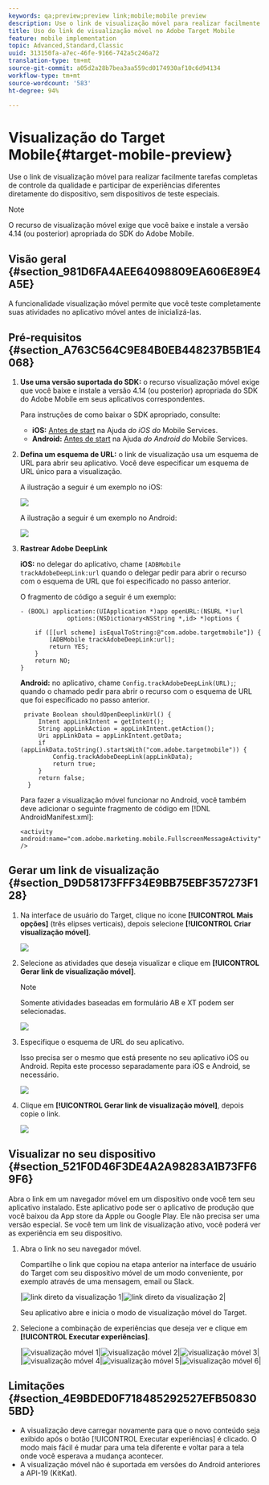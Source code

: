 ```yaml
---
keywords: qa;preview;preview link;mobile;mobile preview
description: Use o link de visualização móvel para realizar facilmente tarefas completas de controle da qualidade e participar de experiências diferentes diretamente do dispositivo, sem dispositivos de teste especiais.
title: Uso do link de visualização móvel no Adobe Target Mobile
feature: mobile implementation
topic: Advanced,Standard,Classic
uuid: 313150fa-a7ec-46fe-9166-742a5c246a72
translation-type: tm+mt
source-git-commit: a05d2a28b7bea3aa559cd0174930af10c6d94134
workflow-type: tm+mt
source-wordcount: '583'
ht-degree: 94%

---
```



# Visualização do Target Mobile{#target-mobile-preview}

Use o link de visualização móvel para realizar facilmente tarefas completas de controle da qualidade e participar de experiências diferentes diretamente do dispositivo, sem dispositivos de teste especiais.

>[!NOTE]
>
>O recurso de visualização móvel exige que você baixe e instale a versão 4.14 (ou posterior) apropriada do SDK do Adobe Mobile.

## Visão geral {#section_981D6FA4AEE64098809EA606E89E4A5E}

A funcionalidade visualização móvel permite que você teste completamente suas atividades no aplicativo móvel antes de inicializá-las.

## Pré-requisitos {#section_A763C564C9E84B0EB448237B5B1E4068}

1. **Use uma versão suportada do SDK:** o recurso visualização móvel exige que você baixe e instale a versão 4.14 (ou posterior) apropriada do SDK do Adobe Mobile em seus aplicativos correspondentes.

   Para instruções de como baixar o SDK apropriado, consulte:

   * **iOS:** [Antes de start](https://experienceleague.adobe.com/docs/mobile-services/ios/getting-started-ios/requirements.html) na Ajuda *do iOS do* Mobile Services.
   * **Android:** [Antes de start](https://experienceleague.adobe.com/docs/mobile-services/android/getting-started-android/requirements.html) na Ajuda *do Android do* Mobile Services.

1. **Defina um esquema de URL:** o link de visualização usa um esquema de URL para abrir seu aplicativo. Você deve especificar um esquema de URL único para a visualização.

   A ilustração a seguir é um exemplo no iOS:

   ![](assets/mobile-preview-url-scheme-ios.png)

   A ilustração a seguir é um exemplo no Android:

   ![](assets/Android_Deeplink.png)

1. **Rastrear Adobe DeepLink**

   **iOS:** no delegar do aplicativo, chame `[ADBMobile trackAdobeDeepLink:url` quando o delegar pedir para abrir o recurso com o esquema de URL que foi especificado no passo anterior.

   O fragmento de código a seguir é um exemplo:

   ```
   - (BOOL) application:(UIApplication *)app openURL:(NSURL *)url 
                options:(NSDictionary<NSString *,id> *)options { 
   
       if ([[url scheme] isEqualToString:@"com.adobe.targetmobile"]) { 
           [ADBMobile trackAdobeDeepLink:url]; 
           return YES; 
       } 
       return NO; 
   } 
   ```

   **Android:** no aplicativo, chame `Config.trackAdobeDeepLink(URL);`; quando o chamado pedir para abrir o recurso com o esquema de URL que foi especificado no passo anterior.

   ```
    private Boolean shouldOpenDeeplinkUrl() { 
        Intent appLinkIntent = getIntent(); 
        String appLinkAction = appLinkIntent.getAction(); 
        Uri appLinkData = appLinkIntent.getData; 
        if (appLinkData.toString().startsWith("com.adobe.targetmobile")) { 
            Config.trackAdobeDeepLink(appLinkData); 
            return true; 
        } 
        return false; 
     }
   ```

   Para fazer a visualização móvel funcionar no Android, você também deve adicionar o seguinte fragmento de código em [!DNL AndroidManifest.xml]:

   ```
   <activity android:name="com.adobe.marketing.mobile.FullscreenMessageActivity" />
   ```

## Gerar um link de visualização {#section_D9D58173FFF34E9BB75EBF357273F128}

1. Na interface de usuário do Target, clique no ícone **[!UICONTROL Mais opções]** (três elipses verticais), depois selecione **[!UICONTROL Criar visualização móvel]**.

   ![](assets/mobile-preview-create.png)

1. Selecione as atividades que deseja visualizar e clique em **[!UICONTROL Gerar link de visualização móvel]**.

   >[!NOTE]
   >
   >Somente atividades baseadas em formulário AB e XT podem ser selecionadas.

   ![](assets/mobile-preview-select-activities.png)

1. Especifique o esquema de URL do seu aplicativo.

   Isso precisa ser o mesmo que está presente no seu aplicativo iOS ou Android. Repita este processo separadamente para iOS e Android, se necessário.

   ![](assets/mobile-preview-enter-url-scheme.png)

1. Clique em **[!UICONTROL Gerar link de visualização móvel]**, depois copie o link.

   ![](assets/mobile-preview-generate-and-copy.png)

## Visualizar no seu dispositivo {#section_521F0D46F3DE4A2A98283A1B73FF69F6}

Abra o link em um navegador móvel em um dispositivo onde você tem seu aplicativo instalado. Este aplicativo pode ser o aplicativo de produção que você baixou da App store da Apple ou Google Play. Ele não precisa ser uma versão especial. Se você tem um link de visualização ativo, você poderá ver as experiência em seu dispositivo.

1. Abra o link no seu navegador móvel.

   Compartilhe o link que copiou na etapa anterior na interface de usuário do Target com seu dispositivo móvel de um modo conveniente, por exemplo através de uma mensagem, email ou Slack.

   |![link direto da visualização 1](/help/c-target-mobile-app/assets/mobile-preview-open-deeplink.png)|![link direto da visualização 2](/help/c-target-mobile-app/assets/mobile-preview-open-app.png)|

   Seu aplicativo abre e inicia o modo de visualização móvel do Target.

1. Selecione a combinação de experiências que deseja ver e clique em **[!UICONTROL Executar experiências]**.

   |![visualização móvel 1](/help/c-target-mobile-app/assets/mobile-preview-experience-selection-1.png)|![visualização móvel 2](/help/c-target-mobile-app/assets/mobile-preview-experience-result-1-france.png)|![visualização móvel 3](/help/c-target-mobile-app/assets/mobile-preview-experience-result-1-shipfree.png)|
|![visualização móvel 4](/help/c-target-mobile-app/assets/mobile-preview-experience-selection-2.png)|![visualização móvel 5](/help/c-target-mobile-app/assets/mobile-preview-experience-result-2-aus.png)|![visualização móvel 6](/help/c-target-mobile-app/assets/mobile-preview-experience-result-2-10off.png)|

## Limitações {#section_4E9BDED0F718485292527EFB508305BD}

* A visualização deve carregar novamente para que o novo conteúdo seja exibido após o botão [!UICONTROL Executar experiências] é clicado. O modo mais fácil é mudar para uma tela diferente e voltar para a tela onde você esperava a mudança acontecer.
* A visualização móvel não é suportada em versões do Android anteriores a API-19 (KitKat).